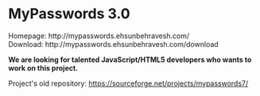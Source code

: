 <h1>MyPasswords 3.0</h1>
Homepage: http://mypasswords.ehsunbehravesh.com/
<br/>
Download: http://mypasswords.ehsunbehravesh.com/download

<b>We are looking for talented JavaScript/HTML5 developers who wants to work on this project.</b>

Project's old repository: https://sourceforge.net/projects/mypasswords7/
